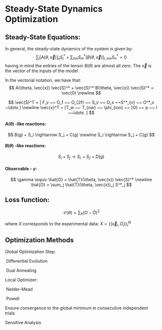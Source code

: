# Steady-State Dynamics Optimization

## Steady-State Equations:

In general, the steady-state dynamics of the system is given by:
$$
\sum_j  \left[ A(\theta, \vec{x}) \right]_{ij} S^{*}_j + \sum_{mn} S^{*}_m \left[ B(\theta, \vec{x})\right]_{i,mn} S^{*}_n = 0
$$
having in mind the entries of the tensor $B(\theta)$ are almost all zero. The $\vec{x}$ is the vector of the inputs of the model.

In the vectorial notation, we have that:
$$
A(\theta, \vec{x}) \vec{S}^* + \vec{S}^* B(\theta, \vec{x}) \vec{S}^* = \vec{0} \newline
$$

$$
\vec{S}^T = [ F_v ~~ O_f ~~ O_{2f} ~~ S_v ~~ O_s ~~S^*_{v} ~~ O^*_v ~\dots ] \newline
\vec{x}^T = [T_w ~~ T_{nw} ~~ \phi_{ion} ~~ [O] ~~ p ~~ I ~~\dots  ]
$$

#### $A(\theta)$ -like reactions:

$$
B(g) + S_i \rightarrow S_j + C(g) \newline
S_i \rightarrow S_j + C(g)
$$

####  $B(\theta)$ -like reactions:

$$
S_i + S_j \rightarrow S_{i'} + S_{j'} + D(g)
$$

#### Observable - $\gamma$:

$$
\gamma \equiv \hat{O} = \hat{T}(\theta, \vec{x}) \vec{S}^* \newline
\hat{O} = \sum_j \hat{T}(\theta, \vec{x})_j S^*_j
$$

## Loss function:

$$
\mathcal{L}(\theta) = \sum_{X} (O - \hat{O})^2
$$

where $X$ corresponds to the experimental data: $X = \{ (\vec{x}_i, O_i) \}^N_{i}$



## Optimization Methods

Global Optimization Step:

​	Differential Evolution

​	Dual Annealing

Local Optimizer:

​	Nelder-Mead

​	Powell

Ensure convergence to the global minimum in consecutive independent trials

Sensitive Analysis

